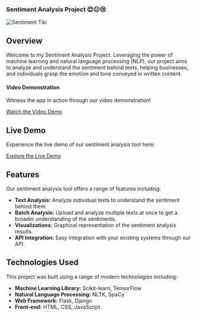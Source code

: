 ### **Sentiment Analysis Project 😊😐😢**

![Sentiment Tiki](https://github.com/tieugem1997/Sentiment_Streamlit_Tiki/assets/39017335/15add311-e1e9-470f-b02c-7ea3fdbebdac)

## Overview

Welcome to my Sentiment Analysis Project. Leveraging the power of machine learning and natural language processing (NLP), our project aims to analyze and understand the sentiment behind texts, helping businesses, and individuals grasp the emotion and tone conveyed in written content.

#### **Video Demonstration**

Witness the app in action through our video demonstration!

[Watch the Video Demo](https://github.com/tieugem1997/Sentiment_Streamlit_Tiki/assets/39017335/ef8d1663-24ce-4f2e-b660-06d8182746b6)

## Live Demo

Experience the live demo of our sentiment analysis tool here:

[Explore the Live Demo](https://https://sentiment-app-tiki.streamlit.app/)

## Features

Our sentiment analysis tool offers a range of features including:

- **Text Analysis:** Analyze individual texts to understand the sentiment behind them.
- **Batch Analysis:** Upload and analyze multiple texts at once to get a broader understanding of the sentiments.
- **Visualizations:** Graphical representation of the sentiment analysis results.
- **API Integration:** Easy integration with your existing systems through our API.

## Technologies Used

This project was built using a range of modern technologies including:

- **Machine Learning Library:** Scikit-learn, TensorFlow
- **Natural Language Processing:** NLTK, SpaCy
- **Web Framework:** Flask, Django
- **Front-end:** HTML, CSS, JavaScript
